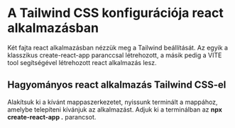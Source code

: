 # A Tailwind CSS konfigurációja react alkalmazásban

Két fajta react alkalmazásban nézzük meg a Tailwind beállítását. Az egyik a klasszikus create-react-app paranccsal létrehozott, a másik pedig a VITE tool segítségével létrehozott react alkalmazás lesz.

## Hagyományos react alkalmazás Tailwind CSS-el

Alakítsuk ki a kívánt mappaszerkezetet, nyissunk terminált a mappához, amelybe telepíteni kívánjuk az alkalmazást.
Adjuk ki a terminálban az **npx create-react-app .** parancsot.
